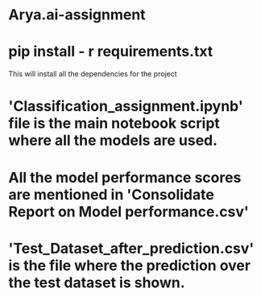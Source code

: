 # Arya.ai-assignment

# pip install - r requirements.txt
This will install all the dependencies for the project



# 'Classification_assignment.ipynb' file is the main notebook script where all the models are used.

# All the model performance scores are mentioned in 'Consolidate Report on Model performance.csv'  

# 'Test_Dataset_after_prediction.csv' is the file where the prediction over the test dataset is shown.
